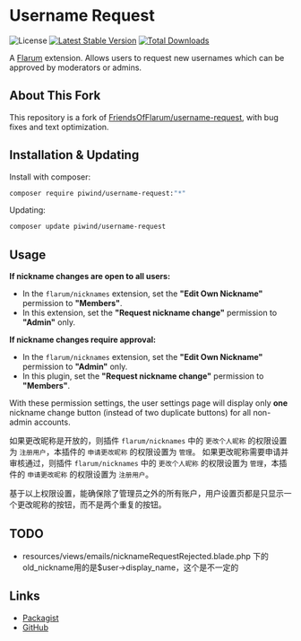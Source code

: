 # Username Request

![License](https://img.shields.io/badge/license-MIT-blue.svg) [![Latest Stable Version](https://img.shields.io/packagist/v/piwind/username-request.svg)](https://packagist.org/packages/piwind/username-request) [![Total Downloads](https://img.shields.io/packagist/dt/piwind/username-request.svg)](https://packagist.org/packages/piwind/username-request)

A [Flarum](http://flarum.org) extension. Allows users to request new usernames which can be approved by moderators or admins.

## About This Fork

This repository is a fork of [FriendsOfFlarum/username-request](https://github.com/FriendsOfFlarum/username-request), with bug fixes and text optimization.

## Installation & Updating

Install with composer:

```sh
composer require piwind/username-request:"*"
```

Updating:

```sh
composer update piwind/username-request
```

## Usage

**If nickname changes are open to all users:**

- In the `flarum/nicknames` extension, set the **"Edit Own Nickname"** permission to **"Members"**.
- In this extension, set the **"Request nickname change"** permission to **"Admin"** only.

**If nickname changes require approval:**

- In the `flarum/nicknames` extension, set the **"Edit Own Nickname"** permission to **"Admin"** only.
- In this plugin, set the **"Request nickname change"** permission to **"Members"**.

With these permission settings, the user settings page will display only **one** nickname change button (instead of two duplicate buttons) for all non-admin accounts.

如果更改昵称是开放的，则插件 `flarum/nicknames` 中的 `更改个人昵称` 的权限设置为 `注册用户`，本插件的 `申请更改昵称` 的权限设置为 `管理`。
如果更改昵称需要申请并审核通过，则插件 `flarum/nicknames` 中的 `更改个人昵称` 的权限设置为 `管理`，本插件的 `申请更改昵称` 的权限设置为 `注册用户`。

基于以上权限设置，能确保除了管理员之外的所有账户，用户设置页都是只显示一个更改昵称的按钮，而不是两个重复的按钮。

## TODO

- resources/views/emails/nicknameRequestRejected.blade.php 下的old_nickname用的是$user->display_name，这个是不一定的

## Links

- [Packagist](https://packagist.org/packages/piwind/username-request)
- [GitHub](https://github.com/piwind/username-request)

